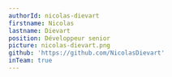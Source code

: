 ```yaml
---
authorId: nicolas-dievart
firstname: Nicolas
lastname: Dievart
position: Développeur senior
picture: nicolas-dievart.png
github: 'https://github.com/NicolasDievart'
inTeam: true
---
```

